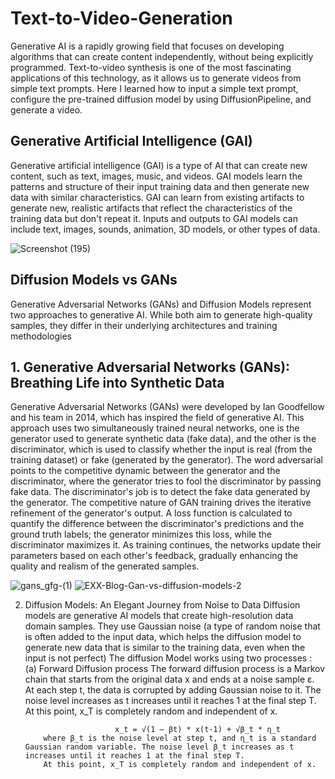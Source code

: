 # Text-to-Video-Generation
Generative AI is a rapidly growing field that focuses on developing algorithms that can create content independently, without being explicitly programmed. Text-to-video synthesis is one of the most fascinating applications of this technology, as it allows us to generate videos from simple text prompts. Here I learned how to input a simple text prompt, configure the pre-trained diffusion model by using DiffusionPipeline, and generate a video. 

## Generative Artificial Intelligence (GAI)

Generative artificial intelligence (GAI) is a type of AI that can create new content, such as text, images, music, and videos. GAI models learn the patterns and structure of their input training data and then generate new data with similar characteristics. GAI can learn from existing artifacts to generate new, realistic artifacts that reflect the characteristics of the training data but don't repeat it. Inputs and outputs to GAI models can include text, images, sounds, animation, 3D models, or other types of data.

![Screenshot (195)](https://github.com/CoderNitu/Text-to-Video-Generation/assets/87817227/1c5feeef-0862-4c67-8c40-f28c643b2652)


## Diffusion Models vs GANs

Generative Adversarial Networks (GANs) and Diffusion Models represent two approaches to generative AI. While both aim to generate high-quality samples, they differ in their underlying architectures and training methodologies

 ## 1. Generative Adversarial Networks (GANs): Breathing Life into Synthetic Data
   Generative Adversarial Networks (GANs) were developed by Ian Goodfellow and his team in 2014, which has inspired the field of generative AI. This approach uses two simultaneously 
   trained neural networks, one is the generator used to generate synthetic data (fake data), and the other is the discriminator, which is used to classify whether the input is real 
   (from the training dataset) or fake (generated by the generator). The word adversarial points to the competitive dynamic between the generator and the discriminator, where the 
   generator tries to fool the discriminator by passing fake data. The discriminator's job is to detect the fake data generated by the generator. The competitive nature of GAN training 
   drives the iterative refinement of the generator's output. A loss function is calculated to quantify the difference between the discriminator's predictions and the ground truth 
   labels; the generator minimizes this loss, while the discriminator maximizes it. As training continues, the networks update their parameters based on each other's feedback, gradually 
   enhancing the quality and realism of the generated samples.

 ![gans_gfg-(1)](https://github.com/CoderNitu/Text-to-Video-Generation/assets/87817227/eb063050-7f9c-44f3-9652-6d07d52021e2)
![EXX-Blog-Gan-vs-diffusion-models-2](https://github.com/CoderNitu/Text-to-Video-Generation/assets/87817227/ac778b14-e173-430f-a527-a38ad2720104)

 2. Diffusion Models: An Elegant Journey from Noise to Data
   Diffusion models are generative AI models that create high-resolution data domain samples. They use Gaussian noise (a type of random noise that is often added to the input data, which    helps the diffusion model to generate new data that is similar to the training data, even when the input is not perfect)
   The diffusion Model works using two processes :
   (a) Forward Diffusion process
       The forward diffusion process is a Markov chain that starts from the original data x and ends at a noise sample ε. At each step t, the data is corrupted by adding Gaussian noise 
       to it. The noise level increases as t increases until it reaches 1 at the final step T. At this point, x_T is completely random and independent of x.

                            x_t = √(1 – βt) * x(t-1) + √β_t * η_t
            where β_t is the noise level at step t, and η_t is a standard Gaussian random variable. The noise level β_t increases as t increases until it reaches 1 at the final step T. 
            At this point, x_T is completely random and independent of x.
   



 




